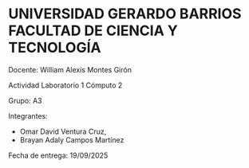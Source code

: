 # UNIVERSIDAD GERARDO BARRIOS FACULTAD DE CIENCIA Y TECNOLOGÍA

Docente:
 William Alexis Montes Girón 

Actividad
 Laboratorio 1 Cómputo 2

Grupo:
 A3

Integrantes:
- Omar David Ventura Cruz,
- Brayan Adaly Campos Martínez

Fecha de entrega: 
19/09/2025 


